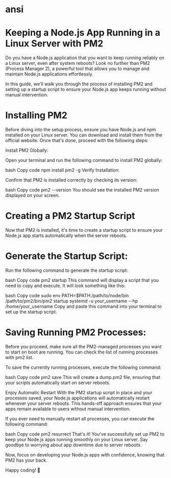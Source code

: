 # ansi

# Keeping a Node.js App Running in a Linux Server with PM2


Do you have a Node.js application that you want to keep running reliably on a Linux server, even after system reboots? Look no further than PM2 (Process Manager 2), a powerful tool that allows you to manage and maintain Node.js applications effortlessly.

In this guide, we'll walk you through the process of installing PM2 and setting up a startup script to ensure your Node.js app keeps running without manual intervention.

# Installing PM2
Before diving into the setup process, ensure you have Node.js and npm installed on your Linux server. You can download and install them from the official website. Once that's done, proceed with the following steps:

Install PM2 Globally:

Open your terminal and run the following command to install PM2 globally:

bash
Copy code
npm install pm2 -g
Verify Installation:

Confirm that PM2 is installed correctly by checking its version:

bash
Copy code
pm2 --version
You should see the installed PM2 version displayed on your screen.

# Creating a PM2 Startup Script
Now that PM2 is installed, it's time to create a startup script to ensure your Node.js app starts automatically when the server reboots.

# Generate the Startup Script:

Run the following command to generate the startup script:

bash
Copy code
pm2 startup
This command will display a script that you need to copy and execute. It will look something like this:

bash
Copy code
sudo env PATH=$PATH:/path/to/node/bin /path/to/pm2/bin/pm2 startup systemd -u your_username --hp /home/your_username
Copy and paste this command into your terminal to set up the startup script.

# Saving Running PM2 Processes:

Before you proceed, make sure all the PM2-managed processes you want to start on boot are running. You can check the list of running processes with pm2 list.

To save the currently running processes, execute the following command:

bash
Copy code
pm2 save
This will create a dump.pm2 file, ensuring that your scripts automatically start on server reboots.

Enjoy Automatic Restart
With the PM2 startup script in place and your processes saved, your Node.js applications will automatically restart whenever your server reboots. This hands-off approach ensures that your apps remain available to users without manual intervention.

If you ever need to manually restart all processes, you can execute the following command:

bash
Copy code
pm2 resurrect
That's it! You've successfully set up PM2 to keep your Node.js apps running smoothly on your Linux server. Say goodbye to worrying about app downtime due to server reboots.

Now, focus on developing your Node.js apps with confidence, knowing that PM2 has your back.

Happy coding! 🚀
